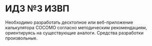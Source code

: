<h1>ИДЗ №3 ИЗВП</h1>
<p>
  Необходимо разработать десктопное или веб-приложение калькулятора COCOMO согласно методическим рекомендациям, ориентируясь на существующие аналоги. Средства разработки произвольные.
</p>

